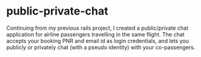 # public-private-chat

Continuing from my previous rails project, I created a public/private chat application for airline passengers travelling in the same flight. The chat accepts your booking PNR and email id as login credentials, and lets you publicly or privately chat (with a pseudo identity) with your co-passengers.
